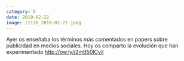 ```yaml
--- 
category: D 
date: 2019-02-22 
image: /1136_2019-02-22.jpeg 
--- 
```


Ayer os enseñaba los términos más comentados en papers sobre publicidad en medios sociales. Hoy os comparto la evolución que han experimentado http://ow.ly/j2mB50lCviI